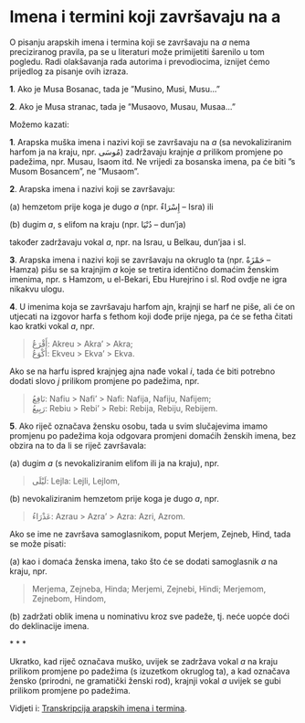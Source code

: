 # Imena i termini koji završavaju na a

O pisanju arapskih imena i termina koji se završavaju na _a_ nema preciziranog pravila, pa se u literaturi može primijetiti šarenilo u tom pogledu. Radi olakšavanja rada autorima i prevodiocima, iznijet ćemo prijedlog za pisanje ovih izraza.

**1**. Ako je Musa Bosanac, tada je ”Musino, Musi, Musu...”

**2**. Ako je Musa stranac, tada je ”Musaovo, Musau, Musaa...”

Možemo kazati:

**1**. Arapska muška imena i nazivi koji se završavaju na _a_ \(sa nevokaliziranim harfom ja na kraju, npr. مُوسَى\) zadržavaju krajnje _a_ prilikom promjene po padežima, npr. Musau, Isaom itd. Ne vrijedi za bosanska imena, pa će biti ”s Musom Bosancem”, ne ”Musaom”.

**2**. Arapska imena i nazivi koji se završavaju:

\(a\) hemzetom prije koga je dugo _a_ \(npr. إِسْرَاءٌ – Isra\) ili

\(b\) dugim _a_, s elifom na kraju \(npr. دُنْيَا – dun’ja\)

također zadržavaju vokal _a_, npr. na Israu, u Belkau, dun’jaa i sl.

**3**. Arapska imena i nazivi koji se završavaju na okruglo ta \(npr. حَمْزَةٌ – Hamza\) pišu se sa krajnjim _a_ koje se tretira identično domaćim ženskim imenima, npr. s Hamzom, u el-Bekari, Ebu Hurejrino i sl. Rod ovdje ne igra nikakvu ulogu.

**4**. U imenima koja se završavaju harfom ajn, krajnji se harf ne piše, ali će on utjecati na izgovor harfa s fethom koji dođe prije njega, pa će se fetha čitati kao kratki vokal _a_, npr.

> أَقْرَعُ: Akreu &gt; Akra’ &gt; Akra;  
> أَكْوَعُ: Ekveu &gt; Ekva’ &gt; Ekva.

Ako se na harfu ispred krajnjeg ajna nađe vokal _i_, tada će biti potrebno dodati slovo _j_ prilikom promjene po padežima, npr.

> نَافِعُ: Nafiu &gt; Nafi’ &gt; Nafi: Nafija, Nafiju, Nafijem;  
> رَبِيعُ: Rebiu &gt; Rebi’ &gt; Rebi: Rebija, Rebiju, Rebijem.

**5**. Ako riječ označava žensku osobu, tada u svim slučajevima imamo promjenu po padežima koja odgovara promjeni domaćih ženskih imena, bez obzira na to da li se riječ završavala:

\(a\) dugim _a_ \(s nevokaliziranim elifom ili ja na kraju\), npr.

> لَيْلَى: Lejla: Lejli, Lejlom,

\(b\) nevokaliziranim hemzetom prije koga je dugo _a_, npr.

> عَذْرَاءُ: Azrau &gt; Azra’ &gt; Azra: Azri, Azrom.

Ako se ime ne završava samoglasnikom, poput Merjem, Zejneb, Hind, tada se može pisati:

\(a\) kao i domaća ženska imena, tako što će se dodati samoglasnik _a_ na kraju, npr.

> Merjema, Zejneba, Hinda; Merjemi, Zejnebi, Hindi; Merjemom, Zejnebom, Hindom,

\(b\) zadržati oblik imena u nominativu kroz sve padeže, tj. neće uopće doći do deklinacije imena.

\* \* \*

Ukratko, kad riječ označava muško, uvijek se zadržava vokal _a_ na kraju prilikom promjene po padežima \(s izuzetkom okruglog ta\), a kad označava žensko \(prirodni, ne gramatički ženski rod\), krajnji vokal _a_ uvijek se gubi prilikom promjene po padežima.

Vidjeti i: [Transkripcija arapskih imena i termina](transkripcija-arapskih-imena-i-termina.md).

